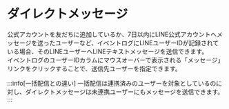 # ダイレクトメッセージ
公式アカウントを友だちに追加しているか、7日以内にLINE公式アカウントへメッセージを送ったユーザーなど、イベントログにLINEユーザーIDが記録されている場合、そのLINEユーザーへLINEテキストメッセージを送信できます。  
イベントログのユーザーIDカラムにマウスオーバーで表示される「メッセージ」リンクをクリックすることで、送信先ユーザーを指定できます。

:::info[一括配信との違い]
一括配信は連携済みのユーザーを対象としているのに対し、ダイレクトメッセージは未連携ユーザーにもメッセージを送信できます。
:::